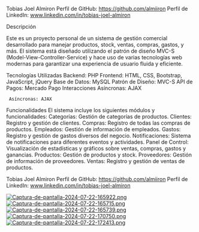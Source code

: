 Tobias Joel Almiron
Perfil de GitHub: https://github.com/almiiron
Perfil de LinkedIn: www.linkedin.com/in/tobias-joel-almiron

Descripción

Este es un proyecto personal de un sistema de gestión comercial desarrollado para manejar productos, stock, ventas, compras, gastos, y más. El sistema está diseñado utilizando el patrón de diseño MVC-S (Model-View-Controller-Service) y hace uso de varias tecnologías web modernas para garantizar una experiencia de usuario fluida y eficiente.

Tecnologías Utilizadas
    Backend: PHP
    Frontend: HTML, CSS, Bootstrap, JavaScript, jQuery
    Base de Datos: MySQL
    Patrón de Diseño: MVC-S
    API de Pagos: Mercado Pago
    Interacciones Asíncronas: AJAX

     Asíncronas: AJAX

Funcionalidades
El sistema incluye los siguientes módulos y funcionalidades:
    Categorías:
        Gestión de categorías de productos.
    Clientes:
        Registro y gestión de clientes.
    Compras:
        Registro de todas las compras de productos.
    Empleados:
        Gestión de información de empleados.
    Gastos:
        Registro y gestión de gastos diversos del negocio.
    Notificaciones:
        Sistema de notificaciones para diferentes eventos y actividades.
    Panel de Control:
        Visualización de estadísticas y gráficos sobre ventas, compras, gastos y ganancias.
    Productos:
        Gestión de productos y stock.
    Proveedores:
        Gestión de información de proveedores.
    Ventas:
        Registro y gestión de ventas de productos.

Tobias Joel Almiron
Perfil de GitHub: https://github.com/almiiron
Perfil de LinkedIn: www.linkedin.com/in/tobias-joel-almiron

[![Captura-de-pantalla-2024-07-22-165922.png](https://i.postimg.cc/fLX2SNzz/Captura-de-pantalla-2024-07-22-165922.png)](https://postimg.cc/KkGrCC3w)
[![Captura-de-pantalla-2024-07-22-165715.png](https://i.postimg.cc/yxHfFbxF/Captura-de-pantalla-2024-07-22-165715.png)](https://postimg.cc/ft8js5xL)
[![Captura-de-pantalla-2024-07-22-165739.png](https://i.postimg.cc/WbsWzCQV/Captura-de-pantalla-2024-07-22-165739.png)](https://postimg.cc/V5HBHGfZ)
[![Captura-de-pantalla-2024-07-22-170750.png](https://i.postimg.cc/sD2YtrkM/Captura-de-pantalla-2024-07-22-170750.png)](https://postimg.cc/qg9639Mr)
[![Captura-de-pantalla-2024-07-22-172413.png](https://i.postimg.cc/c1cqFRWs/Captura-de-pantalla-2024-07-22-172413.png)](https://postimg.cc/PNNFx8Nc)
